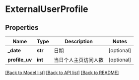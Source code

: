 # ExternalUserProfile

## Properties
Name | Type | Description | Notes
------------ | ------------- | ------------- | -------------
**_date** | **str** | 日期 | [optional] 
**profile_uv** | **int** | 当日个人主页访问人数 | [optional] 

[[Back to Model list]](../README.md#documentation-for-models) [[Back to API list]](../README.md#documentation-for-api-endpoints) [[Back to README]](../README.md)

